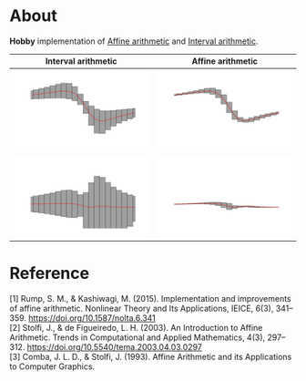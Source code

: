 # About
**Hobby** implementation of [Affine arithmetic](https://en.wikipedia.org/wiki/Affine_arithmetic) and [Interval arithmetic](https://en.wikipedia.org/wiki/Interval_arithmetic).

| Interval  arithmetic           |  Affine arithmetic|
:-------------------------:|:-------------------------:
![](img/IA_gx.png)  |  ![](img/AA_gx.png)
![](img/IA_hx.png)  |  ![](img/AA_hx.png)

# Reference
[1] Rump, S. M., & Kashiwagi, M. (2015). Implementation and improvements of affine arithmetic. Nonlinear Theory and Its Applications, IEICE, 6(3), 341–359. https://doi.org/10.1587/nolta.6.341  
[2] Stolfi, J., & de Figueiredo, L. H. (2003). An Introduction to Affine Arithmetic. Trends in Computational and Applied Mathematics, 4(3), 297–312. https://doi.org/10.5540/tema.2003.04.03.0297  
[3] Comba, J. L. D., & Stolfi, J. (1993). Affine Arithmetic and its Applications to Computer Graphics.

